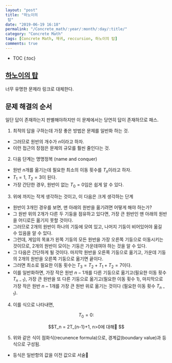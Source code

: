 ```yaml
---
layout: "post"
title: "하노이의 탑"
date: "2019-06-19 16:18"
permalink: "/Concrete_math/:year/:month/:day/:title/"
category: "Concrete Math"
tags: [Concrete Math, 재귀, reccursion, 하노이의 탑]
comments: true
---
```


* TOC
{:toc}

## [하노이의 탑](https://ko.wikipedia.org/wiki/%ED%95%98%EB%85%B8%EC%9D%B4%EC%9D%98_%ED%83%91)
너무 유명한 문제라 링크로 대체한다.

## 문제 해결의 순서
일단 답이 존재하는지 판별해야하지만 이 문제에서는 당연히 답이 존재하므로 패스.
1. 최적의 답을 구하는데 가장 좋은 방법은 문제를 일반화 하는 것.
  * 그러므로 원반의 개수가 $n$이라고 하자.
  * 이런 접근의 장점은 문제의 규모를 훨씬 줄인다는 것.
2. 다음 단계는 명명정복 (name and conquer)
  * 원반 $n$개를 옮기는데 필요한 최소의 이동 횟수를 $T_n$이라고 하자.
  * $T_1=1$, $T_2=3$이 된다.
  * 가장 간단한 경우, 원반이 없는 $T_0=0$임은 쉽게 알 수 있다.
3. 위에 까지는 작게 생각하는 것이고, 이 다음은 크게 생각하는 단계
  * 원반이 3개인 경우를 보면, 맨 아래의 원반을 옮기려면 어떻게 해야 하는가?
  * 그 원반 위의 2개가 다른 두 기둥을 점유하고 있다면, 가장 큰 원반인 맨 아래의 원반을 어디로든 옮기지 못할 것이다.
  * 그러므로 2개의 원반이 하나의 기둥에 모여 있고, 나머지 기둥이 비어있어야 옮길 수 있음을 알 수 있다.
  * 그런데, 게임의 목표가 왼쪽 기둥의 모든 원반을 가장 오른쪽 기둥으로 이동시키는 것이므로, 2개의 원반이 모이는 기둥은 가운데여야 하는 것을 알 수 있다.
  * 그 다음은 간단하게 될 것이다. 마지막 원반을 오른쪽 기둥으로 옮기고, 가운데 기둥의 2개의 원반을 오른쪽 기둥으로 옮기면 끝이다.
  * 그러면 최소로 필요한 이동 횟수는 $T_3 = T_2+T_1+T_2=7$이다.
  * 이를 일반화하면, 가장 작은 원반 $n-1$개를 다른 기둥으로 옮기고(필요한 이동 횟수 $T_{n-1}$), 가장 큰 원반을 또 다른 기둥으로 옮기고(필요한 이동 횟수 1), 마지막으로 가장 작은 원반 $n-1$개를 가장 큰 원반 위로 옮기는 것이다 (필요한 이동 횟수 $T_{n-1}$).
4. 이를 식으로 나타내면,

  $$T_0 = 0:$$

  $$T_n = 2T_{n-1}+1, n>0에 대해 $$

5. 위와 같은 식이 점화식(recunence formula)으로, 경계값(boundary value)과 등식으로 구성됨.
  * 등식은 일반항의 값을 이전 값으로 서술
